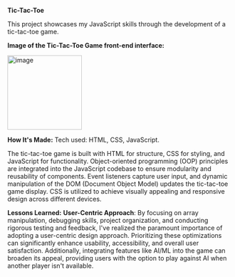 **Tic-Tac-Toe**

This project showcases my JavaScript skills through the development of a tic-tac-toe game.

**Image of the Tic-Tac-Toe Game front-end interface:** 

<img width="167" alt="image" src="https://github.com/BrittanyTAMU/tictactoe/assets/150837663/51a9cf30-7cf5-44fd-9563-1686a4c4ced9">






**How It's Made:**
Tech used: HTML, CSS, JavaScript.

The tic-tac-toe game is built with HTML for structure, CSS for styling, and JavaScript for functionality. Object-oriented programming (OOP) principles are integrated into the JavaScript codebase to ensure modularity and reusability of components. Event listeners capture user input, and dynamic manipulation of the DOM (Document Object Model) updates the tic-tac-toe game display. CSS is utilized to achieve visually appealing and responsive design across different devices.

**Lessons Learned:**
**User-Centric Approach**:  By focusing on array manipulation, debugging skills, project organization, and conducting rigorous testing and feedback, I've realized the paramount importance of adopting a user-centric design approach. Prioritizing these optimizations can significantly enhance usability, accessibility, and overall user satisfaction. Additionally, integrating features like AI/ML into the game can broaden its appeal, providing users with the option to play against AI when another player isn't available.

